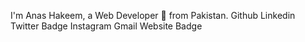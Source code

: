 I'm Anas Hakeem, a Web Developer 🚀 from Pakistan.
Github Linkedin Twitter Badge Instagram Gmail Website Badge  
